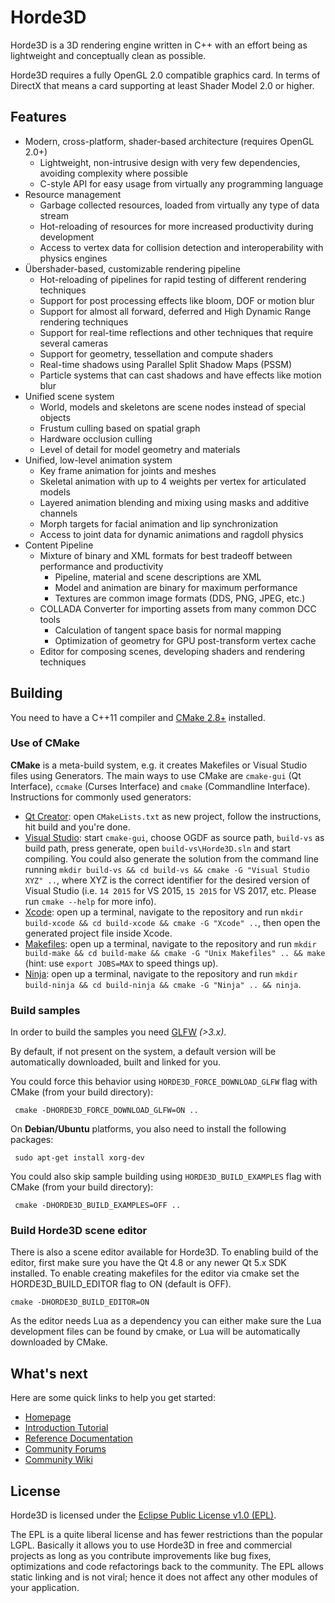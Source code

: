 # Horde3D

Horde3D is a 3D rendering engine written in C++ with an effort being as lightweight and conceptually clean as possible.

Horde3D requires a fully OpenGL 2.0 compatible graphics card. In terms of DirectX that means a card supporting at least Shader Model 2.0 or higher.

## Features

- Modern, cross-platform, shader-based architecture (requires OpenGL 2.0+)
    - Lightweight, non-intrusive design with very few dependencies, avoiding complexity where possible
    - C-style API for easy usage from virtually any programming language
- Resource management
    - Garbage collected resources, loaded from virtually any type of data stream
    - Hot-reloading of resources for more increased productivity during development
    - Access to vertex data for collision detection and interoperability with physics engines
- Übershader-based, customizable rendering pipeline
    - Hot-reloading of pipelines for rapid testing of different rendering techniques
    - Support for post processing effects like bloom, DOF or motion blur
    - Support for almost all forward, deferred and High Dynamic Range rendering techniques
    - Support for real-time reflections and other techniques that require several cameras
    - Support for geometry, tessellation and compute shaders
    - Real-time shadows using Parallel Split Shadow Maps (PSSM)
    - Particle systems that can cast shadows and have effects like motion blur
- Unified scene system
    - World, models and skeletons are scene nodes instead of special objects
    - Frustum culling based on spatial graph
    - Hardware occlusion culling
    - Level of detail for model geometry and materials
- Unified, low-level animation system
    - Key frame animation for joints and meshes
    - Skeletal animation with up to 4 weights per vertex for articulated models
    - Layered animation blending and mixing using masks and additive channels
    - Morph targets for facial animation and lip synchronization
    - Access to joint data for dynamic animations and ragdoll physics
- Content Pipeline
    - Mixture of binary and XML formats for best tradeoff between performance and productivity
        - Pipeline, material and scene descriptions are XML
        - Model and animation are binary for maximum performance
        - Textures are common image formats (DDS, PNG, JPEG, etc.)
    - COLLADA Converter for importing assets from many common DCC tools
      - Calculation of tangent space basis for normal mapping
      - Optimization of geometry for GPU post-transform vertex cache
    - Editor for composing scenes, developing shaders and rendering techniques

## Building

You need to have a C++11 compiler and [CMake 2.8+](http://www.cmake.org/) installed.

### Use of CMake

**CMake** is a meta-build system, e.g. it creates Makefiles or Visual Studio files using Generators. The main ways to use CMake are `cmake-gui` (Qt Interface), `ccmake` (Curses Interface) and `cmake` (Commandline Interface). Instructions for commonly used generators:

- [Qt Creator](http://qt-project.org/downloads#qt-creator): open `CMakeLists.txt` as new project, follow the instructions, hit build and you're done.
- [Visual Studio](http://www.microsoft.com/visualstudio/eng/products/visual-studio-express-products): start `cmake-gui`, choose OGDF as source path, `build-vs` as build path, press generate, open `build-vs\Horde3D.sln` and start compiling. You could also generate the solution from the command line running ``mkdir build-vs && cd build-vs && cmake -G "Visual Studio XYZ" ..``, where XYZ is the correct identifier for the desired version of Visual Studio (i.e. `14 2015` for VS 2015, `15 2015` for VS 2017, etc. Please run ``cmake --help`` for more info).
- [Xcode](https://developer.apple.com/xcode/): open up a terminal, navigate to the repository and run ``mkdir build-xcode && cd build-xcode && cmake -G "Xcode" ..``, then open the generated project file inside Xcode.
- [Makefiles](http://www.gnu.org/software/make/): open up a terminal, navigate to the repository and run ``mkdir build-make && cd build-make && cmake -G "Unix Makefiles" .. && make`` (hint: use `export JOBS=MAX` to speed things up).
- [Ninja](http://martine.github.io/ninja/): open up a terminal, navigate to the repository and run ``mkdir build-ninja && cd build-ninja && cmake -G "Ninja" .. && ninja``.

### Build samples

In order to build the samples you need [GLFW](http://www.glfw.org/download.html) *(>3.x)*.

By default, if not present on the system, a default version will be automatically downloaded, built and linked for you.

You could force this behavior using `HORDE3D_FORCE_DOWNLOAD_GLFW` flag with CMake (from your build directory):

     cmake -DHORDE3D_FORCE_DOWNLOAD_GLFW=ON ..

On **Debian/Ubuntu** platforms, you also need to install the following packages:

     sudo apt-get install xorg-dev

You could also skip sample building using `HORDE3D_BUILD_EXAMPLES` flag with CMake (from your build directory):

     cmake -DHORDE3D_BUILD_EXAMPLES=OFF ..

### Build Horde3D scene editor

There is also a scene editor available for Horde3D. To enabling build of the editor, first make sure you have the Qt 4.8 or any newer Qt 5.x SDK installed. To enable creating makefiles
for the editor via cmake set the HORDE3D_BUILD_EDITOR flag to ON (default is OFF).

    cmake -DHORDE3D_BUILD_EDITOR=ON

As the editor needs Lua as a dependency you can either make sure the Lua development files can be found by cmake, or Lua will be automatically downloaded by CMake.
  
## What's next

Here are some quick links to help you get started:

- [Homepage](http://horde3d.org/)
- [Introduction Tutorial](http://www.horde3d.org/docs/html/_tutorial.html)
- [Reference Documentation](http://www.horde3d.org/docs/manual.html)
- [Community Forums](http://www.horde3d.org/forums)
- [Community Wiki](http://horde3d.org/wiki/)

## License

Horde3D is licensed under the [Eclipse Public License v1.0 (EPL)](http://www.eclipse.org/legal/epl-v10.html).

The EPL is a quite liberal license and has fewer restrictions than the popular LGPL. Basically it allows you to use Horde3D in free and commercial projects as long as you contribute improvements like bug fixes, optimizations and code refactorings back to the community. The EPL allows static linking and is not viral; hence it does not affect any other modules of your application.
